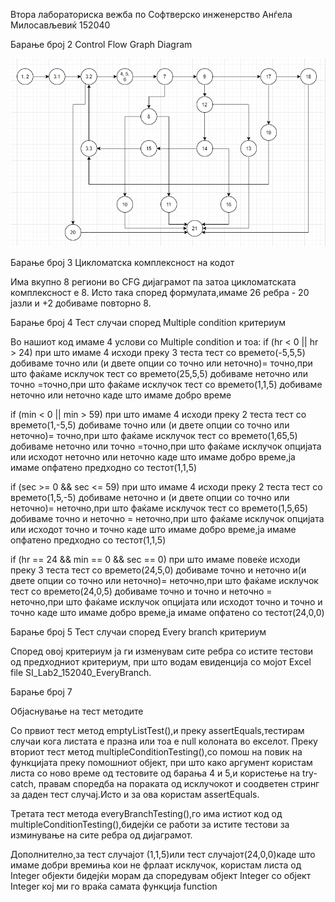 Втора лабораториска вежба по Софтверско инженерство
Анѓела Милосављевиќ 152040

Барање број 2 
Control Flow Graph Diagram

![Screenshot](cfg.jpg)

Барање број 3 
Цикломатска комплексност на кодот

Има вкупно 8 региони во CFG дијаграмот па затоа цикломатската комплексност е 8.
Исто така според формулата,имаме 26 ребра - 20 јазли и +2 добиваме повторно 8.

Барање број 4
Тест случаи според Multiple condition критериум

Во нашиот код имаме 4 услови со Multiple condition и тоа: 
 if (hr < 0 || hr > 24) при што имаме 4 исходи преку 3 теста 
 тест со времето(-5,5,5) добиваме точно или (и двете опции со точно или неточно)= точно,при што фаќаме исклучок
 тест со времето(25,5,5) добиваме неточно или точно =точно,при што фаќаме исклучок
 тест со времето(1,1,5) добиваме неточно или неточно каде што имаме добро време 
 
 if (min < 0 || min > 59) при што имаме 4 исходи преку 2 теста 
 тест со времето(1,-5,5) добиваме точно или (и двете опции со точно или неточно)= точно,при што фаќаме исклучок
 тест со времето(1,65,5) добиваме неточно или точно =точно,при што фаќаме исклучок
 опцијата или исходот неточно или неточно каде што имаме добро време,ја имаме опфатено предходно со тестот(1,1,5)
 
 if (sec >= 0 && sec <= 59) при што имаме 4 исходи преку 2 теста 
 тест со времето(1,5,-5) добиваме неточно и (и двете опции со точно или неточно)= неточно,при што фаќаме исклучок
 тест со времето(1,5,65) добиваме точно и неточно = неточно,при што фаќаме исклучок
 опцијата или исходот точно и точно каде што имаме добро време,ја имаме опфатено предходно со тестот(1,1,5)
 
 if (hr == 24 && min == 0 && sec == 0) при што имаме повеќе исходи преку 3 теста 
 тест со времето(24,5,0) добиваме точно и неточно и(и двете опции со точно или неточно)= неточно,при што фаќаме исклучок
 тест со времето(24,0,5) добиваме точно и точно и неточно = неточно,при што фаќаме исклучок
 опцијата или исходот точно и точно и точно каде што имаме добро време,ја имаме опфатено со тестот(24,0,0)
 
 Барање број 5
 Тест случаи според Every branch критериум
 
 Според овој критериум ја ги изменувам сите ребра со истите тестови од предходниот критериум,
 при што водам евиденција со мојот Excel file SI_Lab2_152040_EveryBranch.
 
 Барање број 7
 
 Објаснување на тест методите
 
 Со првиот тест метод emptyListTest(),и преку assertEquals,тестирам случаи кога листата е празна или тоа е null колоната во екселот.
Преку вториот тест метод multipleConditionTesting(),со помош на повик  на функцијата преку помошниот објект,
при што како аргумент користам листа со ново време од тестовите од барања 4 и 5,и користење на try-catch,
правам споредба на пораката од исклучокот и соодветен стринг за даден тест случај.Исто и за ова користам assertEquals.

Третата тест метода everyBranchTesting(),го има истиот код од multipleConditionTesting(),бидејќи се работи за истите тестови за изминување на сите ребра
од дијаграмот.

Дополнително,за тест случајот (1,1,5)или тест случајот(24,0,0)каде што имаме добри времиња кои не фрлаат исклучок,
користам листа од Integer објекти бидејќи морам да споредувам објект Integer со објект Integer кој ми го враќа самата функција function

 